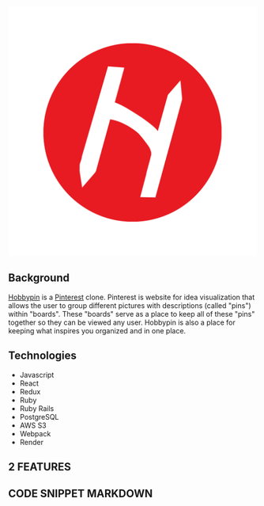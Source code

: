 ![logo](./frontend/public/Hobbypinlogo.png)

## Background

[Hobbypin](https://hobbypin.onrender.com/) is a [Pinterest](https://www.pinterest.com/) clone. Pinterest is website for idea visualization that allows the user to group different pictures with descriptions (called "pins") within "boards". These "boards" serve as a place to keep all of these "pins" together so they can be viewed any user. Hobbypin is also a place for keeping what inspires you organized and in one place.

## Technologies

* Javascript
* React
* Redux
* Ruby
* Ruby Rails
* PostgreSQL
* AWS S3
* Webpack
* Render

## 2 FEATURES

## CODE SNIPPET MARKDOWN
